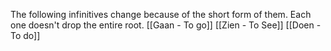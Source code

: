 The following infinitives change because of the short form of them. Each one doesn't drop the entire root.
[[Gaan - To go]]
[[Zien - To See]]
[[Doen - To do]]

